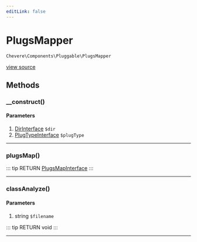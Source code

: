 ```yaml
---
editLink: false
---
```


# PlugsMapper

`Chevere\Components\Pluggable\PlugsMapper`

[view source](https://github.com/chevere/chevere/blob/master/src/Chevere/Components/Pluggable/PlugsMapper.php)

## Methods

### __construct()

#### Parameters

1. [DirInterface](../../Interfaces/Filesystem/DirInterface.md) `$dir`
2. [PlugTypeInterface](../../Interfaces/Pluggable/PlugTypeInterface.md) `$plugType`

---

### plugsMap()

::: tip RETURN
[PlugsMapInterface](../../Interfaces/Pluggable/PlugsMapInterface.md)
:::

---

### classAnalyze()

#### Parameters

1. string `$filename`

::: tip RETURN
void
:::

---
